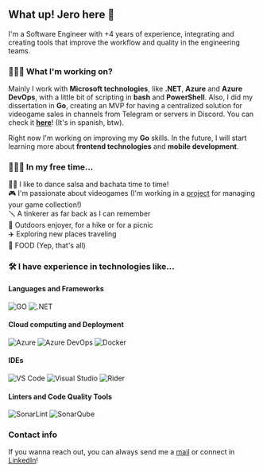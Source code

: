## What up! Jero here 👋

I'm a Software Engineer with +4 years of experience, integrating and creating tools that improve the workflow and quality in the engineering teams.

### 👨🏻‍💻 What I'm working on?

Mainly I work with **Microsoft technologies**, like **.NET**, **Azure** and **Azure DevOps**, with a little bit of scripting in **bash** and **PowerShell**. Also, I did my dissertation in **Go**, creating an MVP for having a centralized solution for videogame sales in channels from Telegram or servers in Discord. You can check it [**here**](https://github.com/jero-dev/proyecto-tfg)! (It's in spanish, btw).

Right now I'm working on improving my **Go** skills. In the future, I will start learning more about **frontend technologies** and **mobile development**.

### 🙆🏻‍♂️ In my free time...

🕺🏻 I like to dance salsa and bachata time to time! </br>
🎮 I'm passionate about videogames (I'm working in a [project](https://github.com/jero-dev/gamebrary) for managing your game collection!) </br>
🪛 A tinkerer as far back as I can remember </br>
🌄 Outdoors enjoyer, for a hike or for a picnic </br>
✈️ Exploring new places traveling </br>
🍜 FOOD (Yep, that's all)

### 🛠️ I have experience in technologies like...

#### Languages and Frameworks

![GO](https://img.shields.io/badge/Go-00ADD8?style=for-the-badge&logo=go&logoColor=white)
![.NET](https://img.shields.io/badge/.NET-512BD4?style=for-the-badge&logo=dotnet&logoColor=white)

#### Cloud computing and Deployment

![Azure](https://img.shields.io/badge/microsoft%20azure-0089D6?style=for-the-badge&logo=microsoft-azure&logoColor=white)
![Azure DevOps](https://img.shields.io/badge/Azure_DevOps-0078D7?style=for-the-badge&logo=azure-devops&logoColor=white)
![Docker](https://img.shields.io/badge/Docker-2CA5E0?style=for-the-badge&logo=docker&logoColor=white)

#### IDEs
![VS Code](https://img.shields.io/badge/VSCode-0078D4?style=for-the-badge&logo=visual%20studio%20code&logoColor=white)
![Visual Studio](https://img.shields.io/badge/Visual_Studio-5C2D91?style=for-the-badge&logo=visual%20studio&logoColor=white)
![Rider](https://img.shields.io/badge/Rider-000000?style=for-the-badge&logo=Rider&logoColor=white)

#### Linters and Code Quality Tools
![SonarLint](https://img.shields.io/badge/SonarLint-CB2029?style=for-the-badge&logo=sonarlint&logoColor=white)
![SonarQube](https://img.shields.io/badge/Sonarqube-5190cf?style=for-the-badge&logo=sonarqube&logoColor=white)

### Contact info

If you wanna reach out, you can always send me a [mail](mailto:jerocc_dev@outlook.com) or connect in [LinkedIn](https://www.linkedin.com/in/jero-dev/)!
